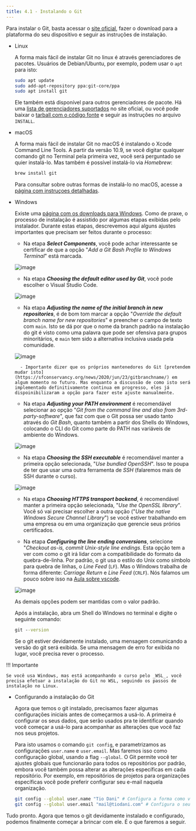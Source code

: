 ```yaml
---
title: 4.1 - Instalando o Git
---
```

Para instalar o Git, basta acessar o [site oficial](https://git-scm.org), fazer o download para a plataforma do seu dispositivo e seguir as instruções de instalação.

- Linux

	A forma mais fácil de instalar Git no linux é através gerenciadores de pacotes. Usuários de Debian/Ubuntu, por exemplo, podem usar o `apt` para isto:

	```bash
	sudo apt update
	sudo add-apt-repository ppa:git-core/ppa
	sudo apt install git
	```

	Ele também está disponível para outros gerenciadores de pacote. Há uma [lista de gerenciadores suportados](https://git-scm.com/download/linux) no site oficial, ou você pode baixar o [tarball com o código fonte](https://mirrors.edge.kernel.org/pub/software/scm/git/) e seguir as instruções no arquivo `INSTALL`.

- macOS

	A forma mais fácil de instalar Git no macOS é instalando o Xcode Command Line Tools. A partir da versão 10.9, se você digitar qualquer comando git no Terminal pela primeira vez, você será perguntado se quier instalá-lo. Mas também é possível instalá-lo via _Homebrew_:

	```bash
	brew install git
	```

	Para consultar sobre outras formas de instalá-lo no macOS, acesse a [página com instruçoes detalhadas](https://git-scm.com/download/mac).

- Windows

	Existe uma [página com os downloads para Windows](https://git-scm.com/download/win). Como de praxe, o processo de instalação é assistido por algumas etapas exibidas pelo instalador. Durante estas etapas, descrevemos aqui alguns ajustes importantes que precisam ser feitos durante o processo:

	- Na etapa _**Select Components**_, você pode achar interessante se certificar de que a opção "_Add a Git Bash Profile to Windows Terminal_" está marcada.

	![image](../../imagens/git-selectcomponents.png)

	- Na etapa _**Choosing the default editor used by Git**_, você pode escolher o Visual Studio Code.

	![image](../../imagens/git-choosingeditor.png)

	- Na etapa _**Adjusting the name of the initial branch in new repositories**_, é de bom tom marcar a opção "_Override the default branch name for new repositories_" e preencher o campo de texto com `main`. Isto se dá por que o nome da branch padrão na instalação do git é visto como uma palavra que pode ser ofensiva para grupos minoritários, e `main` tem sido a alternativa inclusiva usada pela comunidade.

	![image](../../imagens/git-defaultbranchname.png)

		- Importante dizer que os próprios mantenedores do Git [pretendem mudar isto](https://sfconservancy.org/news/2020/jun/23/gitbranchname/) em algum momento no futuro. Mas enquanto a discussão de como isto será implementado definitivamente continua em progresso, eles já dispoinibilizaram a opção para fazer este ajuste manualmente.

	- Na etapa _**Adjusting your PATH environment**_ é recomendável selecionar ao opção "_Git from the command line and also from 3rd-party-software_", que faz com que o Git possa ser usado tanto através do _Git Bash_, quanto também a partir dos Shells do Windows, colocando o CLI do Git como parte do PATH nas variáveis de ambiente do Windows.

	![image](../../imagens/git-pathenvironment.png)

	- Na etapa _**Choosing the SSH executable**_ é recomendável manter a primeira opção selecionada, "_Use bundled OpenSSH_". Isso te poupa de ter que usar uma outra ferramenta de _SSH_ (falaremos mais de SSH durante o curso).

	![image](../../imagens/git-choosessh.png)

	- Na etapa _**Choosing HTTPS transport backend**_, é recomendável manter a primeira opção selecionada, "_Use the OpenSSL library_". Você só vai precisar escolher a outra opção ("_Use the native Windows Secure Channel Library_") se você estiver trabalhando em uma empresa ou em uma organização que gerencie seus prórios certificados.

	- Na etapa _**Configuring the line ending conversions**_, selecione "_Checkout as-is, commit Unix-style line endings_. Esta opção tem a ver com como o git irá lidar com a compatibilidade do formato da quebra-de-linha. Por padrão, o git usa o estilo do Unix como símbolo para quebra de linhas, o _Line Feed_ (`LF`). Mas o Windows trabalha de forma diferente: _Carriage Return_ e _Line Feed_ (`CRLF`). Nós falamos um pouco sobre isso na [Aula sobre vscode](../03-Editores%20de%20Texto/index.md).

	![image](../../imagens/git-lineending.png)

	As demais opções podem ser mantidas com o valor padrão.

	Após a instalação, abra um Shell do Windows no terminal e digite o seguinte comando:

	```cmd
	git --version
	```

	Se o git estiver devidamente instalado, uma mensagem comunicando a versão do git será exibida. Se uma mensagem de erro for exibida no lugar, você precisa rever o processo.

!!! Importante

	Se você usa Windows, mas está acompanhando o curso pelo _WSL_, você precisa efetuar a instalação do Git no WSL, seguindo os passos de instalação no Linux.

- Configurando a instalação do Git

	Agora que temos o git instalado, precisamos fazer algumas configurações iniciais antes de começarmos a usá-lo. A primeira é configurar os seus dados, que serão usados pra te identificar quando você começar a usá-lo para acompanhar as alterações que você faz nos seus projetos.

	Para isto usamos o comando `git config`, e parametrizamos as configurações `user.name` e `user.email`. Mas faremos isso como configuração global, usando a flag `--global`. O Git permite você ter ajustes globais que funcionarão para todos os repositórios por padrão, embora você também possa alterar as alterações específicas em cada repositório. Por exemplo, em repositórios de projetos para organizações específicas você pode preferir configurar seu e-mail naquela organização.

	```bash
	git config --global user.name "Tio Dani" # Configura a forma como você quer ser identificado
	git config --global user.email "mail@tiodani.com" # Configura o seu e-mail
	```

Tudo pronto. Agora que temos o git devidamente instalado e configurado, podemos finalmente começar a brincar com ele. É o que faremos a seguir.
